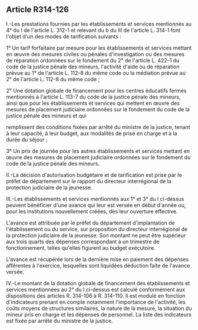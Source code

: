 ## Article R314-126

I.-Les prestations fournies par les établissements et services mentionnés au 4° du I de l'article L. 312-1 et
relevant du b du III de l'article L. 314-1 font l'objet d'un des modes de tarification suivants :

1° Un tarif forfaitaire par mesure pour les établissements et services mettant en œuvre des mesures civiles ou
pénales d'investigation ou des mesures de réparation ordonnées sur le fondement du 2° de l'article L. 422-1
du code de la justice pénale des mineurs, l'activité d'aide ou de réparation prévue au 1° de l'article L. 112-8
du même code ou la médiation prévue au 2° de l'article L. 112-8 du même code ;

2° Une dotation globale de financement pour les centres éducatifs fermés mentionnés à l'article L. 113-7 du
code de la justice pénale des mineurs, ainsi que pour les établissements et services qui mettent en œuvre des
mesures de placement judiciaire ordonnées sur le fondement du code de la justice pénale des mineurs et qui


remplissent des conditions fixées par arrêté du ministre de la justice, tenant à leur capacité, à leur budget, aux
modalités de prise en charge et à la durée du séjour ;

3° Un prix de journée pour les autres établissements et services mettant en œuvre des mesures de placement
judiciaire ordonnées sur le fondement du code de la justice pénale des mineurs.

II.-La décision d'autorisation budgétaire et de tarification est prise par le préfet de département sur le rapport
du directeur interrégional de la protection judiciaire de la jeunesse.

III.-Les établissements et services mentionnés aux 1° et 3° du I ci-dessus peuvent bénéficier d'une avance qui
leur est versée en début d'année ou, pour les institutions nouvellement créées, dès leur ouverture effective.

L'avance est attribuée par le préfet du département d'implantation de l'établissement ou du service, sur
proposition du directeur interrégional de la protection judiciaire de la jeunesse. Son montant ne peut être
supérieur aux trois quarts des dépenses correspondant à un trimestre de fonctionnement, telles qu'elles
figurent au budget exécutoire.

L'avance est récupérée lors de la dernière mise en paiement des dépenses afférentes à l'exercice, lesquelles
sont liquidées déduction faite de l'avance versée.

IV.-Le montant de la dotation globale de financement des établissements et services mentionnées au 2° du I
ci-dessus est calculé conformément aux dispositions des articles R. 314-106 à R. 314-110. Il est modulé en
fonction d'indicateurs prenant en compte notamment l'importance de l'activité, les coûts moyens de structures
similaires, la nature de la mesure, la situation du mineur pris en charge et les dépenses de personnel. La liste
des indicateurs est fixée par arrêté du ministre de la justice.

